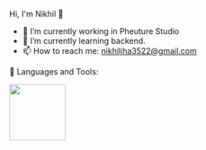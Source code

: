  Hi, I'm Nikhil 👋
 
<!--  ![image title](https://rushter.com/counter.svg) -->


- 🔭 I’m currently working in Pheuture Studio
- 🌱 I’m currently learning backend.
- 📫 How to reach me: nikhiljha3522@gmail.com

🚀 Languages and Tools:

<img src="https://user-images.githubusercontent.com/71602391/206434195-d6135c77-565d-4ca1-908b-708aff0195ae.png" width="100" height="100" />
<!-- ![image](https://user-images.githubusercontent.com/71602391/206434195-d6135c77-565d-4ca1-908b-708aff0195ae.png  = 250x250)
![image](https://user-images.githubusercontent.com/71602391/206434275-93e5cd45-ef18-4705-b21a-ddc810195667.png)
![image](https://user-images.githubusercontent.com/71602391/206434331-e3bb1d63-07b6-474c-b91f-a7f0795fef31.png)
![image](https://user-images.githubusercontent.com/71602391/206434468-263a8a7a-cf03-48b0-9e75-d59ee0c9b4a3.png)
![image](https://user-images.githubusercontent.com/71602391/206434564-d521ed61-90f4-4b0f-ba20-2cdb80529187.png)
![image](https://user-images.githubusercontent.com/71602391/206434410-a530a8ea-1c59-446d-bab0-35e63d21a1c1.png)
![image](https://user-images.githubusercontent.com/71602391/206706604-e09c5ac7-18b9-4aeb-bd4c-9b3e0900f488.png) -->

